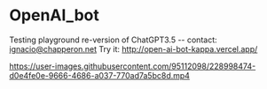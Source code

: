﻿# OpenAI_bot
Testing playground re-version of ChatGPT3.5 -- 
contact: ignacio@chapperon.net
Try it: http://open-ai-bot-kappa.vercel.app/

https://user-images.githubusercontent.com/95112098/228998474-d0e4fe0e-9666-4686-a037-770ad7a5bc8d.mp4

